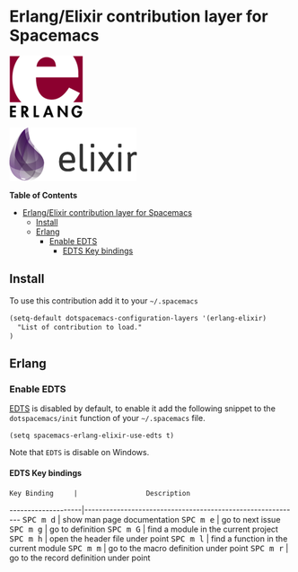# Erlang/Elixir contribution layer for Spacemacs

![logo_erlang](img/erlang.png)

![logo_elixir](img/elixir.png)

<!-- markdown-toc start - Don't edit this section. Run M-x markdown-toc/generate-toc again -->
**Table of Contents**

- [Erlang/Elixir contribution layer for Spacemacs](#erlangelixir-contribution-layer-for-spacemacs)
    - [Install](#install)
    - [Erlang](#erlang)
        - [Enable EDTS](#enable-edts)
            - [EDTS Key bindings](#edts-key-bindings)

<!-- markdown-toc end -->

## Install

To use this contribution add it to your `~/.spacemacs`

```elisp
(setq-default dotspacemacs-configuration-layers '(erlang-elixir)
  "List of contribution to load."
)
```

## Erlang

### Enable EDTS

[EDTS][] is disabled by default, to enable it add the following snippet to
the `dotspacemacs/init` function of your `~/.spacemacs` file.

```elisp
(setq spacemacs-erlang-elixir-use-edts t)
```

Note that `EDTS` is disable on Windows.

#### EDTS Key bindings

    Key Binding     |                 Description
--------------------|------------------------------------------------------------
<kbd>SPC m d</kbd>  | show man page documentation
<kbd>SPC m e</kbd>  | go to next issue
<kbd>SPC m g</kbd>  | go to definition
<kbd>SPC m G</kbd>  | find a module in the current project
<kbd>SPC m h</kbd>  | open the header file under point
<kbd>SPC m l</kbd>  | find a function in the current module
<kbd>SPC m m</kbd>  | go to the macro definition under point
<kbd>SPC m r</kbd>  | go to the record definition under point

[EDTS]: https://github.com/tjarvstrand/edts
